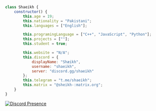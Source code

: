 ```js
class Shaeikh {
    constructor() {
        this.age = 19;
        this.nationality = "Pakistani";
        this.languages = ["English"];

        this.programingLanguage = ["C++", "JavaScript", "Python"];
        this.projects = [""];
        this.student = true;

        this.website = "N/A";
        this.discord = {
            displayName: "Shæikh",
            username: "shaeikh",
            server: "discord.gg/shaeikh"
        };
        this.telegram = "t.me/shaeikh";
        this.matrix = "@sheikh-:matrix.org";
    }
}
```
[![Discord Presence](https://lanyard.cnrad.dev/api/560493409111113748?bg=2d333b&borderRadius=6px&showDisplayName=true&idleMessage=pipi%20un%20kaki%20in%20pipi%20kakaland)](https://discord.com/users/560493409111113748)
<!--
**Shaeikh/Shaeikh** is a ✨ _special_ ✨ repository because its `README.md` (this file) appears on your GitHub profile.

Here are some ideas to get you started:

- 🔭 I’m currently working on ...
- 🌱 I’m currently learning ...
- 👯 I’m looking to collaborate on ...
- 🤔 I’m looking for help with ...
- 💬 Ask me about ...
- 📫 How to reach me: ...
- 😄 Pronouns: ...
- ⚡ Fun fact: ...
-->
